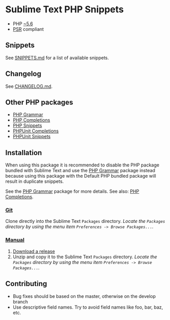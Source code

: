 Sublime Text PHP Snippets
=========================

- PHP [~5.6](http://semver.org)
- [PSR](https://github.com/php-fig/fig-standards) compliant

Snippets
--------

See [SNIPPETS.md](SNIPPETS.md) for a list of available snippets.

Changelog
---------

See [CHANGELOG.md](CHANGELOG.md).

Other PHP packages
------------------

* [PHP Grammar](https://github.com/gerardroche/sublime-php-grammar)
* [PHP Completions](https://github.com/gerardroche/sublime-phpck)
* [PHP Snippets](https://github.com/gerardroche/sublime-php-snippets)
* [PHPUnit Completions](https://github.com/gerardroche/sublime-phpunitck)
* [PHPUnit Snippets](https://github.com/gerardroche/sublime-phpunit-snippets)

Installation
------------

When using this package it is recommended to disable the PHP package bundled
with Sublime Text and use the [PHP Grammar](https://github.com/gerardroche/sublime-php-grammar.git)
package instead because using this package with the Default PHP bundled package
will result in duplicate snippets.

See the [PHP Grammar](https://github.com/gerardroche/sublime-php-grammar.git)
package for more details.
See also: [PHP Completions](https://github.com/gerardroche/sublime-phpck.git).

### [Git](http://git-scm.com)

Clone directly into the Sublime Text `Packages` directory.  *Locate the
`Packages` directory by using the menu item
`Preferences -> Browse Packages...`.*

### [Manual](http://www.sublimetext.com/docs/3/packages.html)

1. [Download a release](https://github.com/gerardroche/sublime-php-snippets/releases)
2. Unzip and copy it to the Sublime Text `Packages` directory.  *Locate the
`Packages` directory by using the menu item
`Preferences -> Browse Packages...`.*

Contributing
------------

- Bug fixes should be based on the master, otherwise on the develop branch
- Use descriptive field names. Try to avoid field names like foo, bar, baz, etc.
